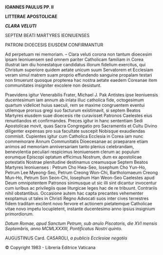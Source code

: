 **IOANNES PAULUS PP. II**

**LITTERAE** **APOSTOLICAE**

***CLARA VELUTI***

SEPTEM BEATI MARTYRES IEONIUENSES

PATRONI DIOECESIS EIUSDEM CONFIRMANTUR

Ad perpetuam rei memoriam. – Clara veluti corona non tantum dioecesim ipsam Ieoniuensem sed omnem pariter Catholicam familiam in Corea illustrat iam diu honestatque candidatus illorum fidelium exercitus, qui Christum superiore quidem aetate unicum suum Servatorem et Ecclesiam veram simul matrem suam proprio effundendο sanguine propalam testari non timuerunt quοsque propterea hac nostra aetate eaedem Coreanae item communitates insigniter excolere non desistunt.

Praevidens igitur Venerabilis Frater, Michael J. Pak Antistes ipse Ieoniuensis ducentesimum iam annum ab inlata illuc catholica fide, octogesimum quartum videlicet huius saeculi, rem se maxime congruentem eventui utilemque prorsus gregi suo facturum existimavit, si septem Beatos Martyres eiusdem suae dioecesis rite curavisset Patronos Caelestes eius renuntiandos et confirmandes. Preces igitur in hanc sententiam Sedi Apostolicae movit, quas Sacra Congregatio pro Sacramentis et Cultu Divino diligenter expensas pro sua facultate suscepit Nobisque exaudiendas commisit. Cupientes igitur cum Catholica Ecclesia in Corea iam nunc commemorare Annum Communitatis Dioecesanae ac praeparare etiam animos ad memoriam anniversariam tanto plenius celebrandam, benevolentia peculiari respicimus Ieoniuensem clerum ac populum eorumque Episcopi optatum efficimus Nostrum, dum ex apostolicae potestatis Nostrae plenitudine destinamus creamusque Septem Beatos Martyres Ieoniuenses : Petrum Cho Hwa-Seo, Iosephum Cho Υun-Ho, Petrum Lee Myeong-Seo, Petrum Creong Won-Chi, Bartholomaeum Creong Mun-Ho, Petrum Son Seon-Chi, Iosephum Han Weon-Seo Caelestes apud Deum omnipotentem Patronos sinimusque ut sic illi sint dicantur invocentur cum iuribus ac privilegiis quae liturgicae leges hac de re tribuunt. Contrariis nihil obstantibus. Occasione autem hac capta precantes vehementer exoptamus ut tales in Christi Regno Advocati suos inter cives terrestres fidem traditam excitent novo fervore et actionem pietatemque Catholicae vitae novo impetu locupletent, instante ducentesimo anno ipsius insignium primordiorum.

*Datum Romae, apud Sanctum Petrum, sub anulo Piscatoris, die XVI mensis Septembris, anno MCMLXXXIII, Pontificatus Nostri quinto.*

AUGUSTINUS Card. CASAROLI, *a publicis Ecclesiae negotiis*

© Copyright 1983 - Libreria Editrice Vaticana